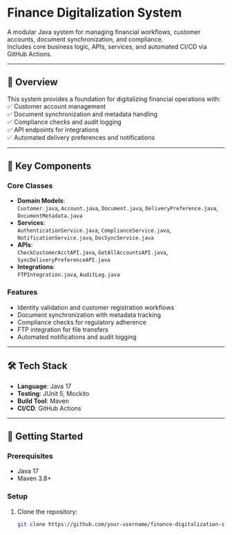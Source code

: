 # Finance Digitalization System

A modular Java system for managing financial workflows, customer accounts, document synchronization, and compliance.  
Includes core business logic, APIs, services, and automated CI/CD via GitHub Actions.

---

## 📌 Overview

This system provides a foundation for digitalizing financial operations with:  
✅ Customer account management  
✅ Document synchronization and metadata handling  
✅ Compliance checks and audit logging  
✅ API endpoints for integrations  
✅ Automated delivery preferences and notifications  

---

## 🚀 Key Components

### **Core Classes**
- **Domain Models**:  
  `Customer.java`, `Account.java`, `Document.java`, `DeliveryPreference.java`, `DocumentMetadata.java`
- **Services**:  
  `AuthenticationService.java`, `ComplianceService.java`, `NotificationService.java`, `DocSyncService.java`
- **APIs**:  
  `CheckCustomerAcctAPI.java`, `GetAllAccountsAPI.java`, `SyncDeliveryPreferenceAPI.java`
- **Integrations**:  
  `FTPIntegration.java`, `AuditLog.java`

### **Features**
- Identity validation and customer registration workflows
- Document synchronization with metadata tracking
- Compliance checks for regulatory adherence
- FTP integration for file transfers
- Automated notifications and audit logging

---

## 🛠️ Tech Stack
- **Language**: Java 17  
- **Testing**: JUnit 5, Mockito  
- **Build Tool**: Maven  
- **CI/CD**: GitHub Actions  

---

## 🚨 Getting Started

### Prerequisites
- Java 17
- Maven 3.8+

### Setup
1. Clone the repository:
   ```bash
   git clone https://github.com/your-username/finance-digitalization-system.git
